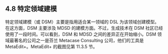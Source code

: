 ## 4.8 特定领域建模
特定领域建模（或 DSM）主要是指用适合某一领域的 DSL 为该领域创建模型。在这方面，DSM 主要涉及 MDSD 的建模方面。不过，生成技术在 DSM 社区已经使用了一段时间。可以看到，DSM 和 MDSD 之间的差异正在开始缩小。DSM 领域最著名的公司之一是芬兰 Metacase Consulting 公司，他们的工具是 MetaEdit+。MetaEdit+ 的截图见第 11.3.5 节。

